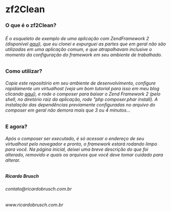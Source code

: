 zf2Clean
========

<h3>O que é o zf2Clean?<h3>
<h6>
  É o esqueleto de exemplo de uma aplicação com ZendFramework 2 
  (disponível <a href="https://github.com/zendframework/ZendSkeletonApplication">aqui</a>), que eu clonei e
  expurguei as partes que em geral não são utilizadas em uma aplicação comum, e que atrapalhavam inclusive
  o momento da configuração do framework em seu ambiente de trabalhado.
</h6>


<h3>Como utilizar?</h3>
<h6>
  Copie este repositório em seu ambiente de desenvolvimento, configure rapidamente um virtualhost (veja um bom tutorial
  para isso em meu blog clicando 
  <a href="http://blog.ricardobrusch.com.br/criando-virtualhosts-no-linux-e-no-windows/">aqui</a>), e rode o composer
  para baixar o Zend Framework 2 (pelo shell, no diretório raiz da aplicação, rode "php composer.phar install). 
  A instalação das dependências previamente configuradas no arquivo do composer em geral não demora mais que 3 ou 4 minutos...
</h6>


<h3>E agora?</h3>
<h6>
  Após o composer ser executado, é só acessar o endereço de seu virtualhost pelo navegador e pronto, o framework estará 
  rodando limpo para você. Na página inicial, deixei uma breve descrição do que foi alterado, removido e quais os arquivos
  que você deve tomar cuidado para alterar. 
</h6>

<h5>Ricardo Brusch</h5>
<h6>contato@ricardobrusch.com.br</h6>
<h6>www.ricardobrusch.com.br</h6>
